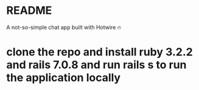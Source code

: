 # README

A not-so-simple chat app built with Hotwire :fire:

# clone the repo and install ruby 3.2.2 and rails 7.0.8 and run rails s to run the application locally